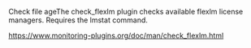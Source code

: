 Check file ageThe check_flexlm plugin checks available flexlm license managers. Requires the lmstat command.


https://www.monitoring-plugins.org/doc/man/check_flexlm.html
